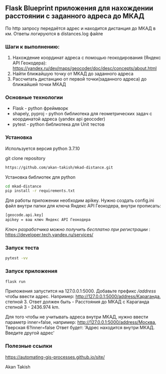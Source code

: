 ## Flask Blueprint приложения для нахождении расстоянии с заданного адреса до МКАД 



По http запросу передаётся адрес и находится дистанция до МКАД в км. Ответы логируются в distances.log файле




### Шаги к выполнению:

1) Нахождение координат адреса с помощью геокодирования (Яндекс API Геокодера):
https://yandex.ru/dev/maps/geocoder/doc/desc/concepts/about.html
2) Найти ближайшую точку от МКАД до заданного адреса
3) Рассчитать дистанцию от первой точки(заданного адреса) до ближайшей точки МКАД


### Основные технологии

- Flask - python фреймворк
- shapely, pyproj - python библиотека для геометрических задач с координатой адреса (yandex api geocoder)
- pytest - python библиотека для Unit тестов


### Установка

Используется версия python 3.7.10

git clone repository

```sh
https://github.com/akan-takish/mkad-distance.git
```

Установка библиотек для python

```sh
cd mkad-distance
pip install -r requirements.txt
```
Для работы приложении необходим apikey. Нужно создать config.ini файл внутри папки для ключа Яндекс API Геокодера, внутри прописать:
```sh
[geocode.api.key]
apikey = ваш ключ Яндекс API Геокодера
```
_Ключ разработчика можно получить бесплатно при регистрации_ : https://developer.tech.yandex.ru/services/

### Запуск теста
```sh
pytest -vv
```

### Запуск приложения

```sh
flask run
```
Приложения запустится на 127.0.0.1:5000. Добавьте префикс _/address_ чтобы ввести адрес. Например: http://127.0.0.1:5000/address/Караганда, степной 3. Ответ должен быть - Расстояния до МКАД с Караганда степной 3 - 2436.974 km.

Для того чтобы не учитывать адреса внутри МКАД, нужно ввести параметр inner=false, например: http://127.0.0.1:5000/address/Москва, Тверская 6?inner=false
Ответ будет: 'Адрес находится внутри МКАД. Введите другой адрес'

### Полезные ссылки
https://automating-gis-processes.github.io/site/


Akan Takish

